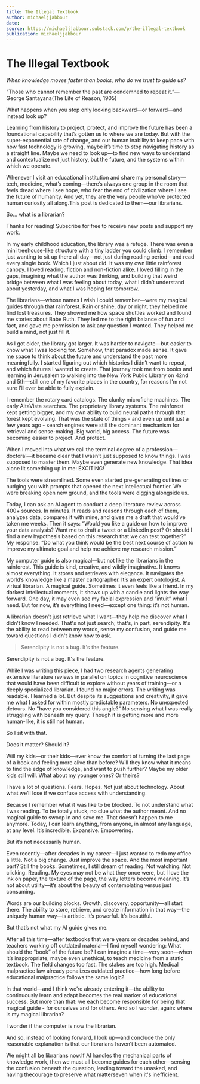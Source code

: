 ```yaml
---
title: The Illegal Textbook
author: michaeljjabbour
date: 
source: https://michaeljjabbour.substack.com/p/the-illegal-textbook
publication: michaeljjabbour
---
```


# The Illegal Textbook

*When knowledge moves faster than books, who do we trust to guide us?*

“Those who cannot remember the past are condemned to repeat it.”— George Santayana(The Life of Reason, 1905)

What happens when you stop only looking backward—or forward—and instead look up?

Learning from history to project, protect, and improve the future has been a foundational capability that’s gotten us to where we are today. But with the super-exponential rate of change, and our human inability to keep pace with how fast technology is growing, maybe it’s time to stop navigating history as a straight line. Maybe we need to look up—to find new ways to understand and contextualize not just history, but the future, and the systems within which we operate.

Whenever I visit an educational institution and share my personal story—tech, medicine, what’s coming—there’s always one group in the room that feels dread where I see hope, who fear the end of civilization where I see the future of humanity. And yet, they are the very people who’ve protected human curiosity all along.This post is dedicated to them—our librarians.

So… what is a librarian?

Thanks for reading! Subscribe for free to receive new posts and support my work.

In my early childhood education, the library was a refuge. There was even a mini treehouse-like structure with a tiny ladder you could climb. I remember just wanting to sit up there all day—not just during reading period—and read every single book. Which I just about did. It was my own little rainforest canopy. I loved reading, fiction and non-fiction alike. I loved filling in the gaps, imagining what the author was thinking, and building that weird bridge between what I was feeling about today, what I didn’t understand about yesterday, and what I was hoping for tomorrow.

The librarians—whose names I wish I could remember—were my magical guides through that rainforest. Rain or shine, day or night, they helped me find lost treasures. They showed me how space shuttles worked and found me stories about Babe Ruth. They led me to the right balance of fun and fact, and gave me permission to ask any question I wanted. They helped me build a mind, not just fill it.

As I got older, the library got larger. It was harder to navigate—but easier to know what I was looking for. Somehow, that paradox made sense. It gave me space to think about the future and understand the past more meaningfully. I started figuring out which histories I didn’t want to repeat, and which futures I wanted to create. That journey took me from books and learning in Jerusalem to walking into the New York Public Library on 42nd and 5th—still one of my favorite places in the country, for reasons I’m not sure I’ll ever be able to fully explain.

I remember the rotary card catalogs. The clunky microfiche machines. The early AltaVista searches. The proprietary library systems. The rainforest kept getting bigger, and my own ability to build neural paths through that forest kept evolving. That was the state of things - and even up until just a few years ago - search engines were still the dominant mechanism for retrieval and sense-making. Big world, big access. The future was becoming easier to project. And protect.

When I moved into what we call the terminal degree of a profession—doctoral—it became clear that I wasn’t just supposed to know things. I was supposed to master them. Maybe even generate new knowledge. That idea alone lit something up in me: EXCITING!

The tools were streamlined. Some even started pre-generating outlines or nudging you with prompts that opened the next intellectual frontier. We were breaking open new ground, and the tools were digging alongside us.

Today, I can ask an AI agent to conduct a deep literature review across 400+ sources. In minutes. It reads and reasons through each of them, analyzes data, compares it with mine, and gives me a draft that would’ve taken me weeks. Then it says: “Would you like a guide on how to improve your data analysis? Want me to draft a tweet or a LinkedIn post? Or should I find a new hypothesis based on this research that we can test together?” My response: “Do what you think would be the best next course of action to improve my ultimate goal and help me achieve my research mission.”

My computer guide is also magical—but not like the librarians in the rainforest. This guide is kind, creative, and wildly imaginative. It knows almost everything. It stores and retrieves with elegance. It navigates the world’s knowledge like a master cartographer. It’s an expert ontologist. A virtual librarian. A magical guide. Sometimes it even feels like a friend. In my darkest intellectual moments, it shows up with a candle and lights the way forward. One day, it may even see my facial expression and “intuit” what I need. But for now, it’s everything I need—except one thing: it’s not human.

A librarian doesn’t just retrieve what I want—they help me discover what I didn’t know I needed. That's not just search; that's, in part, serendipity. It's the ability to read between my words, sense my confusion, and guide me toward questions I didn't know how to ask.


> Serendipity is not a bug. It's the feature.

Serendipity is not a bug. It's the feature.

While I was writing this piece, I had two research agents generating extensive literature reviews in parallel on topics in cognitive neuroscience that would have been difficult to explore without years of training—or a deeply specialized librarian. I found no major errors. The writing was readable. I learned a lot. But despite its suggestions and creativity, it gave me what I asked for within mostly predictable parameters. No unexpected detours. No "have you considered this angle?" No sensing what I was really struggling with beneath my query. Though it is getting more and more human-like, it is still not human.

So I sit with that.

Does it matter? Should it?

Will my kids—or their kids—ever know the comfort of turning the last page of a book and feeling more alive than before? Will they know what it means to find the edge of knowledge, and want to push further? Maybe my older kids still will. What about my younger ones? Or theirs?

I have a lot of questions. Fears. Hopes. Not just about technology. About what we’ll lose if we confuse access with understanding.

Because I remember what it was like to be blocked. To not understand what I was reading. To be totally stuck, no clue what the author meant. And no magical guide to swoop in and save me. That doesn’t happen to me anymore. Today, I can learn anything, from anyone, in almost any language, at any level. It’s incredible. Expansive. Empowering.

But it’s not necessarily human.

Even recently—after decades in my career—I just wanted to redo my office a little. Not a big change. Just improve the space. And the most important part? Still the books. Sometimes, I still dream of reading. Not watching. Not clicking. Reading. My eyes may not be what they once were, but I love the ink on paper, the texture of the page, the way letters become meaning. It’s not about utility—it’s about the beauty of contemplating versus just consuming.

Words are our building blocks. Growth, discovery, opportunity—all start there. The ability to store, retrieve, and create information in that way—the uniquely human way—is artistic. It’s powerful. It’s beautiful.

But that’s not what my AI guide gives me.

After all this time—after textbooks that were years or decades behind, and teachers working off outdated material—I find myself wondering: What should the “book” of the future be? I can imagine a time—very soon—when it’s inappropriate, maybe even unethical, to teach medicine from a static textbook. The field changes too fast. The stakes are too high. Medical malpractice law already penalizes outdated practice—how long before educational malpractice follows the same logic?

In that world—and I think we’re already entering it—the ability to continuously learn and adapt becomes the real marker of educational success. But more than that: we each become responsible for being that magical guide - for ourselves and for others. And so I wonder, again: where is my magical librarian?

I wonder if the computer is now the librarian.

And so, instead of looking forward, I look up—and conclude the only reasonable explanation is that our librarians haven’t been automated.

We might all be librarians now.If AI handles the mechanical parts of knowledge work, then we must all become guides for each other—sensing the confusion beneath the question, leading toward the unasked, and having thecourage to preserve what matterseven when it's inefficient.
